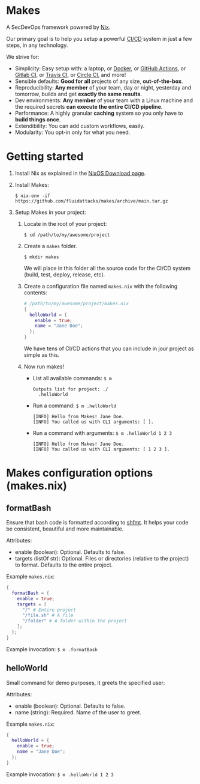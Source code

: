 # Makes

A SecDevOps framework
powered by [Nix](https://nixos.org).

Our primary goal is to help you setup
a powerful [CI/CD](https://en.wikipedia.org/wiki/CI/CD) system
in just a few steps, in any technology.

We strive for:
- Simplicity: Easy setup with:
  a laptop, or
  [Docker](https://www.docker.com/), or
  [GitHub Actions](https://github.com/features/actions), or
  [Gitlab CI](https://docs.gitlab.com/ee/ci/), or
  [Travis CI](https://travis-ci.org/), or
  [Circle CI](https://circleci.com/),
  and more!
- Sensible defaults: **Good for all** projects of any size, **out-of-the-box**.
- Reproducibility: **Any member** of your team,
  day or night, yesterday and tomorrow, builds and get **exactly the same results**.
- Dev environments: **Any member** of your team with a Linux machine and
  the required secrets **can execute the entire CI/CD pipeline**.
- Performance: A highly granular **caching** system so you only have to **build things once**.
- Extendibility: You can add custom workflows, easily.
- Modularity: You opt-in only for what you need.

# Getting started

1.  Install Nix as explained
    in the [NixOS Download page](https://nixos.org/download).

1.  Install Makes:

    `$ nix-env -if https://github.com/fluidattacks/makes/archive/main.tar.gz`

1.  Setup Makes in your project:

    1.  Locate in the root of your project:

        `$ cd /path/to/my/awesome/project`
    2.  Create a `makes` folder.

        `$ mkdir makes`

        We will place in this folder
        all the source code
        for the CI/CD system
        (build, test, deploy, release, etc).

    1.  Create a configuration file named `makes.nix`
        with the following contents:

        ```nix
        # /path/to/my/awesome/project/makes.nix
        {
          helloWorld = {
            enable = true;
            name = "Jane Doe";
          };
        }
        ```

        We have tens of CI/CD actions
        that you can include in jour project as simple as this.

    1.  Now run makes!

        - List all available commands: `$ m`

          ```
          Outputs list for project: ./
            .helloWorld
          ```

        - Run a command: `$ m .helloWorld`

          ```
          [INFO] Hello from Makes! Jane Doe.
          [INFO] You called us with CLI arguments: [ ].
          ```

        - Run a command with arguments: `$ m .helloWorld 1 2 3`

          ```
          [INFO] Hello from Makes! Jane Doe.
          [INFO] You called us with CLI arguments: [ 1 2 3 ].
          ```

# Makes configuration options (makes.nix)

## formatBash

Ensure that bash code is formatted according to [shfmt](https://github.com/mvdan/sh).
It helps your code be consistent, beautiful and more maintainable.

Attributes:
- enable (boolean): Optional.
  Defaults to false.
- targets (listOf str): Optional.
  Files or directories (relative to the project) to format.
  Defaults to the entire project.

Example `makes.nix`:

```nix
{
  formatBash = {
    enable = true;
    targets = [
      "/" # Entire project
      "/file.sh" # A file
      "/folder" # A folder within the project
    ];
  };
}
```

Example invocation: `$ m .formatBash`

## helloWorld

Small command for demo purposes, it greets the specified user:

Attributes:
- enable (boolean): Optional.
  Defaults to false.
- name (string): Required.
  Name of the user to greet.

Example `makes.nix`:

```nix
{
  helloWorld = {
    enable = true;
    name = "Jane Doe";
  };
}
```

Example invocation: `$ m .helloWorld 1 2 3`
